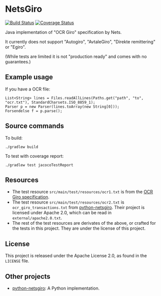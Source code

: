 # NetsGiro

[![Build Status](https://travis-ci.com/Ondkloss/java-netsgiro.svg?branch=master)](https://travis-ci.com/Ondkloss/java-netsgiro) [![Coverage Status](https://coveralls.io/repos/github/Ondkloss/java-netsgiro/badge.svg?branch=master)](https://coveralls.io/github/Ondkloss/java-netsgiro?branch=master)

Java implementation of "OCR Giro" specification by Nets.

It currently does not support "Autogiro", "AvtaleGiro", "Direkte remittering" or "Egiro".

(While tests are limited it is not "production ready" and comes with no guarantees.)

## Example usage

If you have a OCR file:

    List<String> lines = Files.readAllLines(Paths.get("path", "to", "ocr.txt"), StandardCharsets.ISO_8859_1);
    Parser p = new Parser(lines.toArray(new String[0]));
    Forsendelse f = p.parse();

## Source commands

To build:

    ./gradlew build

To test with coverage report:

    ./gradlew test jacocoTestReport

## Resources

* The test resource `src/main/test/resources/ocr1.txt` is from the [OCR Giro specification](https://www.nets.eu/no-nb/PublishingImages/Lists/Accordion%20%20OCR%20giro/AllItems/OCR%20giro%20Systemspesifikasjon.pdf).
* The test resource `src/main/test/resources/ocr2.txt` is `ocr_giro_transactions.txt` from [python-netsgiro](https://github.com/otovo/python-netsgiro). Their project is licensed under Apache 2.0, which can be read in `external/apache2.0.txt`.
* The rest of the test resources are derivates of the above, or crafted for the tests in this project. They are under the license of this project.

## License

This project is released under the Apache License 2.0, as found in the `LICENSE` file.

## Other projects

* [python-netsgiro](https://github.com/otovo/python-netsgiro): A Python implementation.
